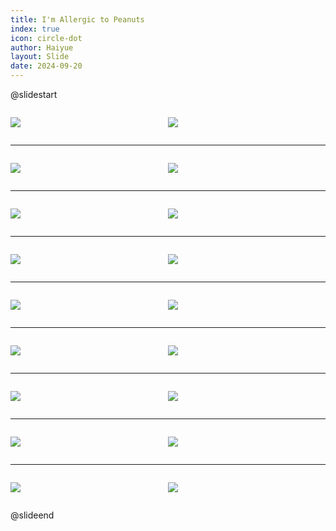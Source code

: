 ```yaml
---
title: I'm Allergic to Peanuts
index: true
icon: circle-dot
author: Haiyue
layout: Slide
date: 2024-09-20
---
```

 
@slidestart

<div style="display:flex">
<div style="flex:1">

![](/data/english/reading/Level-K/I'm%20Allergic%20to%20Peanuts/001.png)
</div>
<div style="flex:1">

![](/data/english/reading/Level-K/I'm%20Allergic%20to%20Peanuts/002.png)
</div>
</div>

---

<div style="display:flex">
<div style="flex:1">

![](/data/english/reading/Level-K/I'm%20Allergic%20to%20Peanuts/003.png)
</div>
<div style="flex:1">

![](/data/english/reading/Level-K/I'm%20Allergic%20to%20Peanuts/004.png)
</div>
</div>

---

<div style="display:flex">
<div style="flex:1">

![](/data/english/reading/Level-K/I'm%20Allergic%20to%20Peanuts/005.png)
</div>
<div style="flex:1">

![](/data/english/reading/Level-K/I'm%20Allergic%20to%20Peanuts/006.png)
</div>
</div>

---

<div style="display:flex">
<div style="flex:1">

![](/data/english/reading/Level-K/I'm%20Allergic%20to%20Peanuts/007.png)
</div>
<div style="flex:1">

![](/data/english/reading/Level-K/I'm%20Allergic%20to%20Peanuts/008.png)
</div>
</div>

---

<div style="display:flex">
<div style="flex:1">

![](/data/english/reading/Level-K/I'm%20Allergic%20to%20Peanuts/009.png)
</div>
<div style="flex:1">

![](/data/english/reading/Level-K/I'm%20Allergic%20to%20Peanuts/010.png)
</div>
</div>

---

<div style="display:flex">
<div style="flex:1">

![](/data/english/reading/Level-K/I'm%20Allergic%20to%20Peanuts/011.png)
</div>
<div style="flex:1">

![](/data/english/reading/Level-K/I'm%20Allergic%20to%20Peanuts/012.png)
</div>
</div>

---

<div style="display:flex">
<div style="flex:1">

![](/data/english/reading/Level-K/I'm%20Allergic%20to%20Peanuts/013.png)
</div>
<div style="flex:1">

![](/data/english/reading/Level-K/I'm%20Allergic%20to%20Peanuts/014.png)
</div>
</div>

---

<div style="display:flex">
<div style="flex:1">

![](/data/english/reading/Level-K/I'm%20Allergic%20to%20Peanuts/015.png)
</div>
<div style="flex:1">

![](/data/english/reading/Level-K/I'm%20Allergic%20to%20Peanuts/016.png)
</div>
</div>

---

<div style="display:flex">
<div style="flex:1">

![](/data/english/reading/Level-K/I'm%20Allergic%20to%20Peanuts/017.png)
</div>
<div style="flex:1">

![](/data/english/reading/Level-K/I'm%20Allergic%20to%20Peanuts/018.png)
</div>
</div>

@slideend